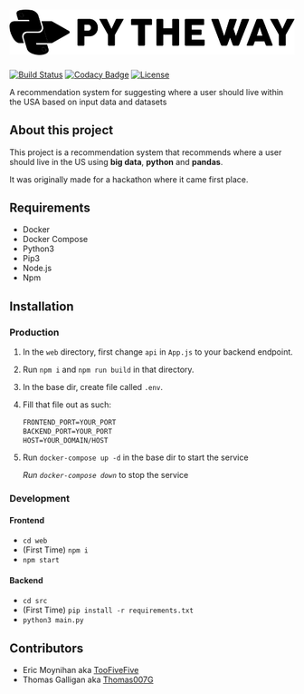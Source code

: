 # ![Py The Way](./logo.png?raw=true)

[![Build Status](https://travis-ci.org/py-the-way/py-the-way.svg?branch=master)](https://travis-ci.org/py-the-way/py-the-way) 
[![Codacy Badge](https://api.codacy.com/project/badge/Grade/7902dc936fb442a3a34222566d16ebb1)](https://www.codacy.com/app/TooFiveFive/py-the-way?utm_source=github.com&amp;utm_medium=referral&amp;utm_content=py-the-way/py-the-way&amp;utm_campaign=Badge_Grade) 
[![License](https://img.shields.io/github/license/py-the-way/py-the-way.svg)](https://github.com/py-the-way/py-the-way/blob/master/LICENSE)

A recommendation system for suggesting where a user should live within the USA based on input data and datasets

## About this project

This project is a recommendation system that recommends where a user should live in the US using **big data**, **python** and **pandas**.

It was originally made for a hackathon where it came first place.

## Requirements
- Docker
- Docker Compose
- Python3
- Pip3
- Node.js
- Npm

## Installation

### Production
1. In the `web` directory, first change `api` in `App.js` to your backend endpoint.
2. Run `npm i` and `npm run build` in that directory.
3. In the base dir, create file called `.env`.
4. Fill that file out as such:
	```
	FRONTEND_PORT=YOUR_PORT
	BACKEND_PORT=YOUR_PORT
	HOST=YOUR_DOMAIN/HOST
	```
5. Run `docker-compose up -d` in the base dir to start the service
	
	*Run `docker-compose down`* to stop the service


	
### Development
#### Frontend
- `cd web`
- (First Time) `npm i`
- `npm start`
#### Backend
- `cd src`
- (First Time) `pip install -r requirements.txt`
- `python3 main.py`



## Contributors
- Eric Moynihan aka [TooFiveFive](https://github.com/TooFiveFive)
- Thomas Galligan aka [Thomas007G](https://github.com/Thomas007G)
